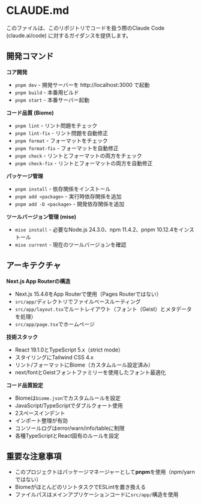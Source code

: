 # CLAUDE.md

このファイルは、このリポジトリでコードを扱う際のClaude Code (claude.ai/code) に対するガイダンスを提供します。

## 開発コマンド

**コア開発**
- `pnpm dev` - 開発サーバーを http://localhost:3000 で起動
- `pnpm build` - 本番用ビルド
- `pnpm start` - 本番サーバー起動

**コード品質 (Biome)**
- `pnpm lint` - リント問題をチェック
- `pnpm lint-fix` - リント問題を自動修正
- `pnpm format` - フォーマットをチェック
- `pnpm format-fix` - フォーマットを自動修正
- `pnpm check` - リントとフォーマットの両方をチェック
- `pnpm check-fix` - リントとフォーマットの両方を自動修正

**パッケージ管理**
- `pnpm install` - 依存関係をインストール
- `pnpm add <package>` - 実行時依存関係を追加
- `pnpm add -D <package>` - 開発依存関係を追加

**ツールバージョン管理 (mise)**
- `mise install` - 必要なNode.js 24.3.0、npm 11.4.2、pnpm 10.12.4をインストール
- `mise current` - 現在のツールバージョンを確認

## アーキテクチャ

**Next.js App Routerの構造**
- Next.js 15.4.6をApp Routerで使用（Pages Routerではない）
- `src/app/`ディレクトリでファイルベースルーティング
- `src/app/layout.tsx`でルートレイアウト（フォント（Geist）とメタデータを処理）
- `src/app/page.tsx`でホームページ

**技術スタック**
- React 19.1.0とTypeScript 5.x（strict mode）
- スタイリングにTailwind CSS 4.x
- リント/フォーマットにBiome（カスタムルール設定済み）
- next/fontとGeistフォントファミリーを使用したフォント最適化

**コード品質設定**
- Biomeは`biome.json`でカスタムルールを設定
- JavaScript/TypeScriptでダブルクォート使用
- 2スペースインデント
- インポート整理が有効
- コンソールログはerror/warn/info/tableに制限
- 各種TypeScriptとReact固有のルールを設定

## 重要な注意事項

- このプロジェクトはパッケージマネージャーとして**pnpm**を使用（npm/yarnではない）
- BiomeがほとんどのリントタスクでESLintを置き換える
- ファイルパスはメインアプリケーションコードに`src/app/`構造を使用